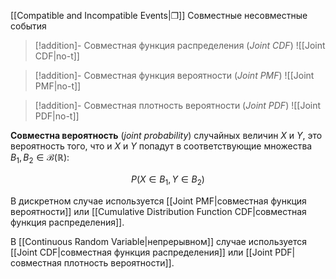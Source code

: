 [[Compatible and Incompatible Events|❐]] Совместные несовместные события

>[!addition]- Совместная функция распределения (*Joint CDF*)
![[Joint CDF|no-t]]

>[!addition]- Совместная функция вероятности (*Joint PMF*)
> ![[Joint PMF|no-t]]

>[!addition]- Совместная плотность вероятности (*Joint PDF*)
>![[Joint PDF|no-t]]

**Совместна вероятность** (*joint probability*) случайных величин $X$ и $Y$, это вероятность того, что и $X$ и $Y$ попадут в соответствующие множества $B_1, B_2∈\mathcal{B}(ℝ)$:

$$
P(X ∈B_1, Y ∈ B_2)
$$

В дискретном случае используется [[Joint PMF|совместная функция вероятности]] или [[Cumulative Distribution Function CDF|совместная функция распределения]]. 

В [[Continuous Random Variable|непрерывном]] случае используется [[Joint CDF|совместная функция распределения]] или [[Joint PDF|совместная плотность вероятности]].

